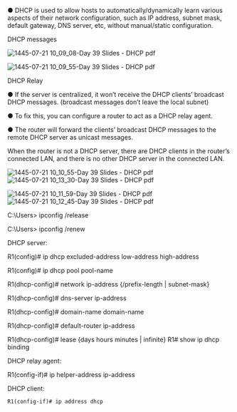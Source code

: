● DHCP is used to allow hosts to automatically/dynamically learn various aspects of their network configuration, such as IP address, subnet mask, default gateway, DNS server, etc, without manual/static configuration.

DHCP messages

![1445-07-21 10_09_08-Day 39 Slides - DHCP pdf](https://github.com/0xVoLk/CCNA-Note/assets/100092212/0c60b0f7-327b-4388-bfa0-5d814da5057f)

![1445-07-21 10_09_55-Day 39 Slides - DHCP pdf](https://github.com/0xVoLk/CCNA-Note/assets/100092212/6d81dac2-9b8f-40ec-ae65-99185cf1319c)


DHCP Relay

● If the server is centralized, it won’t receive the DHCP clients’ broadcast DHCP messages. (broadcast messages don’t leave the local subnet) 

● To fix this, you can configure a router to act as a DHCP relay agent. 

● The router will forward the clients’ broadcast DHCP messages to the remote DHCP server as unicast messages.

When the router is not a DHCP server, there are DHCP clients in the router’s connected LAN, and there is no other DHCP server in the connected LAN.

![1445-07-21 10_10_55-Day 39 Slides - DHCP pdf](https://github.com/0xVoLk/CCNA-Note/assets/100092212/339fc55e-5c5b-416e-9198-afd1ab960131)
![1445-07-21 10_13_30-Day 39 Slides - DHCP pdf](https://github.com/0xVoLk/CCNA-Note/assets/100092212/8e682acc-5596-4a1f-85f5-d81ed1799647)


![1445-07-21 10_11_59-Day 39 Slides - DHCP pdf](https://github.com/0xVoLk/CCNA-Note/assets/100092212/4cece097-a483-43e1-b58d-e4e14a51f2f5)
![1445-07-21 10_12_45-Day 39 Slides - DHCP pdf](https://github.com/0xVoLk/CCNA-Note/assets/100092212/aacf929e-777e-4c47-9038-f57f5b20ee1b)



C:\Users> ipconfig /release 

C:\Users> ipconfig /renew 


DHCP server:

		
  R1(config)# ip dhcp excluded-address low-address high-address 
		
  R1(config)# ip dhcp pool pool-name 
		
  R1(dhcp-config)# network ip-address {/prefix-length | subnet-mask} 
		
  R1(dhcp-config)# dns-server ip-address 
		
  R1(dhcp-config)# domain-name domain-name 
		
  R1(dhcp-config)# default-router ip-address 
		
  R1(dhcp-config)# lease {days hours minutes | infinite} R1# show ip dhcp binding
  

DHCP relay agent:

		
  R1(config-if)# ip helper-address ip-address


DHCP client:

	R1(config-if)# ip address dhcp
